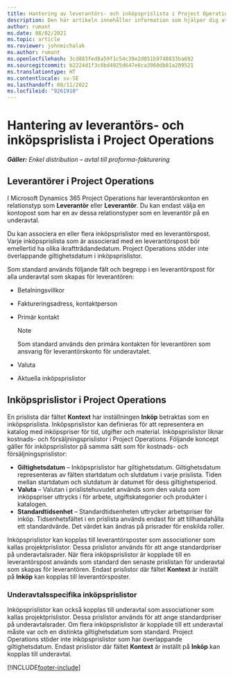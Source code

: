 ```yaml
---
title: Hantering av leverantörs- och inköpsprislista i Project Operations
description: Den här artikeln innehåller information som hjälper dig att skapa och underhålla leverantörsdata och köpa prislistor för underleverantörskontrakt.
author: rumant
ms.date: 08/02/2021
ms.topic: article
ms.reviewer: johnmichalak
ms.author: rumant
ms.openlocfilehash: 3cd883fed8a59f1c54c39e2d051b9748833ba692
ms.sourcegitcommit: b2224d1f3c0bd4925d647e6ca3960db81a209521
ms.translationtype: HT
ms.contentlocale: sv-SE
ms.lasthandoff: 08/11/2022
ms.locfileid: "9261910"
---
```

# <a name="vendor-and-purchase-price-list-management-in-project-operations"></a>Hantering av leverantörs- och inköpsprislista i Project Operations


_**Gäller:** Enkel distribution – avtal till proforma-fakturering_

## <a name="vendors-in-project-operations"></a>Leverantörer i Project Operations

I Microsoft Dynamics 365 Project Operations har leverantörskonton en relationstyp som **Leverantör** eller **Leverantör**. Du kan endast välja en kontopost som har en av dessa relationstyper som en leverantör på en underavtal.

Du kan associera en eller flera inköpsprislistor med en leverantörspost. Varje inköpsprislista som är associerad med en leverantörspost bör emellertid ha olika ikraftträdandedatum. Project Operations stöder inte överlappande giltighetsdatum i inköpsprislistor.

Som standard används följande fält och begrepp i en leverantörspost för alla underavtal som skapas för leverantören:

- Betalningsvillkor
- Faktureringsadress, kontaktperson
- Primär kontakt

    > [!NOTE]
    > Som standard används den primära kontakten för leverantören som ansvarig för leverantörskonto för underavtalet.

- Valuta
- Aktuella inköpsprislistor

## <a name="purchase-price-lists-in-project-operations"></a>Inköpsprislistor i Project Operations

En prislista där fältet **Kontext** har inställningen **Inköp** betraktas som en inköpsprislista. Inköpsprislistor kan definieras för att representera en katalog med inköpspriser för tid, utgifter och material. Inköpsprislistor liknar kostnads- och försäljningsprislistor i Project Operations. Följande koncept gäller för inköpsprislistor på samma sätt som för kostnads- och försäljningsprislistor:

- **Giltighetsdatum** – Inköpsprislistor har giltighetsdatum. Giltighetsdatum representeras av fälten startdatum och slutdatum i varje prislista. Tiden mellan startdatum och slutdatum är datumet för dess giltighetsperiod.
- **Valuta** – Valutan i prislistehuvudet används som den valuta som inköpspriser uttrycks i för arbete, utgiftskategorier och produkter i katalogen.
- **Standardtidsenhet** – Standardtidsenheten uttrycker arbetspriser för inköp. Tidsenhetsfältet i en prislista används endast för att tillhandahålla ett standardvärde. Det värdet kan ändras på prisrader för enskilda roller.

Inköpsprislistor kan kopplas till leverantörsposter som associationer som kallas projektprislistor. Dessa prislistor används för att ange standardpriser på underavtalsrader. När flera inköpsprislistor är kopplade till en leverantörspost används som standard den senaste prislistan för underavtal som skapas för leverantören. Endast prislistor där fältet **Kontext** är inställt på **Inköp** kan kopplas till leverantörsposter.

### <a name="subcontract-specific-purchase-price-lists"></a>Underavtalsspecifika inköpsprislistor

Inköpsprislistor kan också kopplas till underavtal som associationer som kallas projektprislistor. Dessa prislistor används för att ange standardpriser på underavtalsrader. Om flera inköpsprislistor är kopplade till ett underavtal måste var och en distinkta giltighetsdatum som standard. Project Operations stöder inte inköpsprislistor som har överlappande giltighetsdatum. Endast prislistor där fältet **Kontext** är inställt på **Inköp** kan kopplas till underavtal.

[!INCLUDE[footer-include](../../includes/footer-banner.md)]

